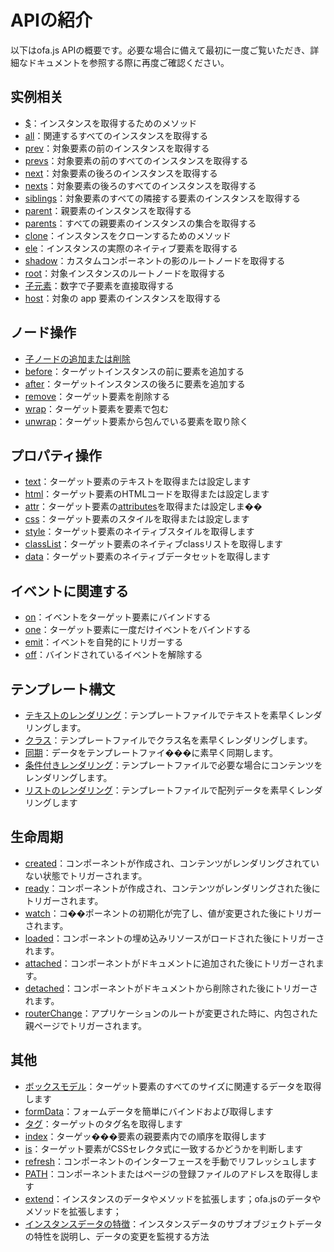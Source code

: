 # APIの紹介

以下はofa.js APIの概要です。必要な場合に備えて最初に一度ご覧いただき、詳細なドキュメントを参照する際に再度ご確認ください。

## 实例相关

- [$](./instance/dollar.md)：インスタンスを取得するためのメソッド
- [all](./instance/all.md)：関連するすべてのインスタンスを取得する
- [prev](./instance/prev.md)：対象要素の前のインスタンスを取得する
- [prevs](./instance/prevs.md)：対象要素の前のすべてのインスタンスを取得する
- [next](./instance/next.md)：対象要素の後ろのインスタンスを取得する
- [nexts](./instance/nexts.md)：対象要素の後ろのすべてのインスタンスを取得する
- [siblings](./instance/siblings.md)：対象要素のすべての隣接する要素のインスタンスを取得する
- [parent](./instance/parent.md)：親要素のインスタンスを取得する
- [parents](./instance/parents.md)：すべての親要素のインスタンスの集合を取得する
- [clone](./instance/clone.md)：インスタンスをクローンするためのメソッド
- [ele](./instance/ele.md)：インスタンスの実際のネイティブ要素を取得する
- [shadow](./instance/shadow.md)：カスタムコンポーネントの影のルートノードを取得する
- [root](./instance/root.md)：対象インスタンスのルートノードを取得する
- [子元素](./instance/children.md)：数字で子要素を直接取得する
- [host](./instance/host.md)：対象の app 要素のインスタンスを取得する

## ノード操作

- [子ノードの追加または削除](./operation/array-like.md)
- [before](./operation/before.md)：ターゲットインスタンスの前に要素を追加する
- [after](./operation/after.md)：ターゲットインスタンスの後ろに要素を追加する
- [remove](./operation/remove.md)：ターゲット要素を削除する
- [wrap](./operation/wrap.md)：ターゲット要素を要素で包む
- [unwrap](./operation/unwrap.md)：ターゲット要素から包んでいる要素を取り除く

## プロパティ操作

- [text](./props/text.md)：ターゲット要素のテキストを取得または設定します
- [html](./props/html.md)：ターゲット要素のHTMLコードを取得または設定します
- [attr](./props/attr.md)：ターゲット要素の[attributes](https://developer.mozilla.org/en-US/docs/Web/API/Element/attributes)を取得または設定しま��
- [css](./props/css.md)：ターゲット要素のスタイルを取得または設定します
- [style](./props/style.md)：ターゲット要素のネイティブスタイルを取得します
- [classList](./props/class-list.md)：ターゲット要素のネイティブclassリストを取得します
- [data](./props/data.md)：ターゲット要素のネイティブデータセットを取得します

## イベントに関連する

- [on](./event/on.md)：イベントをターゲット要素にバインドする
- [one](./event/one.md)：ターゲット要素に一度だけイベントをバインドする
- [emit](./event/emit.md)：イベントを自発的にトリガーする
- [off](./event/off.md)：バインドされているイベントを解除する

## テンプレート構文

- [テキストのレンダリング](./temp-syntax/text-render.md)：テンプレートファイルでテキストを素早くレンダリングします。
- [クラス](./temp-syntax/class.md)：テンプレートファイルでクラス名を素早くレンダリングします。
- [同期](./temp-syntax/sync.md)：データをテンプレートファイ���に素早く同期します。
- [条件付きレンダリング](./temp-syntax/condition.md)：テンプレートファイルで必要な場合にコンテンツをレンダリングします。
- [リストのレンダリング](./temp-syntax/fill.md)：テンプレートファイルで配列データを素早くレンダリングします

## 生命周期
- [created](./life-cycle/created.md)：コンポーネントが作成され、コンテンツがレンダリングされていない状態でトリガーされます。
- [ready](./life-cycle/ready.md)：コンポーネントが作成され、コンテンツがレンダリングされた後にトリガーされます。
- [watch](./life-cycle/watch.md)：コ��ポーネントの初期化が完了し、値が変更された後にトリガーされます。
- [loaded](./life-cycle/loaded.md)：コンポーネントの埋め込みリソースがロードされた後にトリガーされます。
- [attached](./life-cycle/attached.md)：コンポーネントがドキュメントに追加された後にトリガーされます。
- [detached](./life-cycle/detached.md)：コンポーネントがドキュメントから削除された後にトリガーされます。
- [routerChange](./life-cycle/router-change.md)：アプリケーションのルートが変更された時に、内包された親ページでトリガーされます。

## 其他

- [ボックスモデル](./others/box.md)：ターゲット要素のすべてのサイズに関連するデータを取得します
- [formData](./others/form-data.md)：フォームデータを簡単にバインドおよび取得します
- [タグ](./others/tag.md)：ターゲットのタグ名を取得します
- [index](./others/index.md)：ターゲッ���要素の親要素内での順序を取得します
- [is](./others/is.md)：ターゲット要素がCSSセレクタ式に一致するかどうかを判断します
- [refresh](./others/refresh.md)：コンポーネントのインターフェースを手動でリフレッシュします
- [PATH](./others/path.md)：コンポーネントまたはページの登録ファイルのアドレスを取得します
- [extend](./others/extend.md)：インスタンスのデータやメソッドを拡張します；ofa.jsのデータやメソッドを拡張します；
- [インスタンスデータの特徴](./others/stanz.md)：インスタンスデータのサブオブジェクトデータの特性を説明し、データの変更を監視する方法